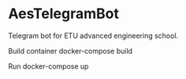# AesTelegramBot
Telegram bot for ETU advanced engineering school.

Build container
      docker-compose build

Run 
      docker-compose up

